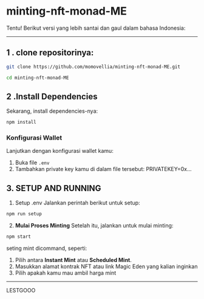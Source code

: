 # minting-nft-monad-ME
Tentu! Berikut versi yang lebih santai dan gaul dalam bahasa Indonesia:

---

## 1 . clone repositorinya:

```bash
git clone https://github.com/momovellia/minting-nft-monad-ME.git
```

```bash
cd minting-nft-monad-ME
```

## 2 .Install Dependencies
Sekarang, install dependencies-nya:

```bash
npm install
```

### Konfigurasi Wallet
Lanjutkan dengan konfigurasi wallet kamu:

1. Buka file `.env`
2. Tambahkan private key kamu di dalam file tersebut:
PRIVATEKEY=0x...

## 3. SETUP AND RUNNING

1. Setup .env
   Jalankan perintah berikut untuk setup:

```bash
npm run setup
```

2. **Mulai Proses Minting**
   Setelah itu, jalankan untuk mulai minting:

```bash
npm start
```

seting mint dicommand, seperti:

1. Pilih antara **Instant Mint** atau **Scheduled Mint**.
2. Masukkan alamat kontrak NFT atau link Magic Eden yang kalian inginkan
3. Pilih apakah kamu mau ambil harga mint 

---
LESTGOOO
